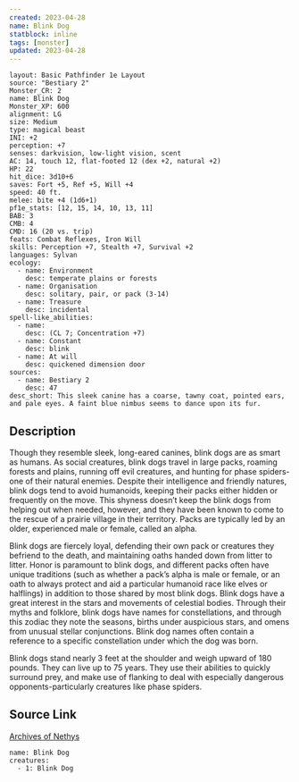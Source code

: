 ```yaml
---
created: 2023-04-28
name: Blink Dog
statblock: inline
tags: [monster]
updated: 2023-04-28
---
```

```statblock
layout: Basic Pathfinder 1e Layout
source: "Bestiary 2"
Monster_CR: 2
name: Blink Dog
Monster_XP: 600
alignment: LG
size: Medium
type: magical beast
INI: +2
perception: +7
senses: darkvision, low-light vision, scent
AC: 14, touch 12, flat-footed 12 (dex +2, natural +2)
HP: 22
hit_dice: 3d10+6
saves: Fort +5, Ref +5, Will +4
speed: 40 ft.
melee: bite +4 (1d6+1)
pf1e_stats: [12, 15, 14, 10, 13, 11]
BAB: 3
CMB: 4
CMD: 16 (20 vs. trip)
feats: Combat Reflexes, Iron Will
skills: Perception +7, Stealth +7, Survival +2
languages: Sylvan
ecology:
  - name: Environment
    desc: temperate plains or forests
  - name: Organisation
    desc: solitary, pair, or pack (3-14)
  - name: Treasure
    desc: incidental
spell-like_abilities:
  - name:
    desc: (CL 7; Concentration +7)
  - name: Constant
    desc: blink
  - name: At will
    desc: quickened dimension door
sources:
  - name: Bestiary 2
    desc: 47
desc_short: This sleek canine has a coarse, tawny coat, pointed ears, and pale eyes. A faint blue nimbus seems to dance upon its fur. 
```
## Description
Though they resemble sleek, long-eared canines, blink dogs are as smart as humans. As social creatures, blink dogs travel in large packs, roaming forests and plains, running off evil creatures, and hunting for phase spiders-one of their natural enemies. Despite their intelligence and friendly natures, blink dogs tend to avoid humanoids, keeping their packs either hidden or frequently on the move. This shyness doesn’t keep the blink dogs from helping out when needed, however, and they have been known to come to the rescue of a prairie village in their territory. Packs are typically led by an older, experienced male or female, called an alpha. 

Blink dogs are fiercely loyal, defending their own pack or creatures they befriend to the death, and maintaining oaths handed down from litter to litter. Honor is paramount to blink dogs, and different packs often have unique traditions (such as whether a pack’s alpha is male or female, or an oath to always protect and aid a particular humanoid race like elves or halflings) in addition to those shared by most blink dogs. Blink dogs have a great interest in the stars and movements of celestial bodies. Through their myths and folklore, blink dogs have names for constellations, and through this zodiac they note the seasons, births under auspicious stars, and omens from unusual stellar conjunctions. Blink dog names often contain a reference to a specific constellation under which the dog was born. 

Blink dogs stand nearly 3 feet at the shoulder and weigh upward of 180 pounds. They can live up to 75 years. They use their abilities to quickly surround prey, and make use of flanking to deal with especially dangerous opponents-particularly creatures like phase spiders.
## Source Link
[Archives of Nethys](https://aonprd.com/MonsterDisplay.aspx?ItemName=Blink%20Dog)
```encounter-table
name: Blink Dog
creatures:
  - 1: Blink Dog
```
